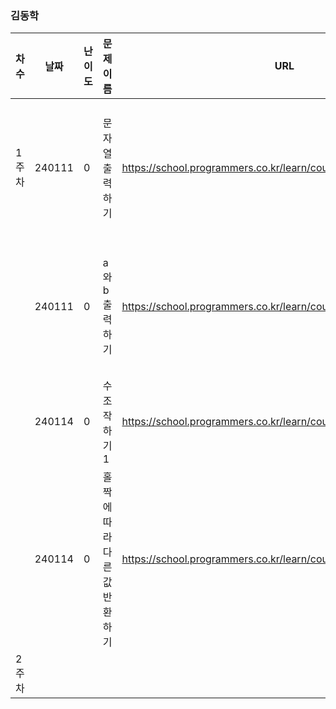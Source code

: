 ### 김동학
|차수|날짜|난이도|문제 이름|URL|비고|
|----|----|----|----|----|----|
|1주차|240111|0|문자열출력하기|https://school.programmers.co.kr/learn/courses/30/lessons/181952|자바스크립트입출력|
||240111|0|a와b출력하기|https://school.programmers.co.kr/learn/courses/30/lessons/181951|자바스크립트입출력|
||240114|0|수조작하기1|https://school.programmers.co.kr/learn/courses/30/lessons/181926||
||240114|0|홀짝에 따라 다른 값 반환하기|https://school.programmers.co.kr/learn/courses/30/lessons/181935||
|2주차||||||

